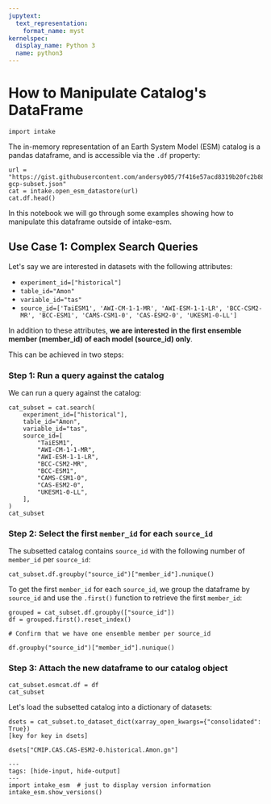 ```yaml
---
jupytext:
  text_representation:
    format_name: myst
kernelspec:
  display_name: Python 3
  name: python3
---
```


# How to Manipulate Catalog's DataFrame

```{code-cell} ipython3
import intake
```

The in-memory representation of an Earth System Model (ESM) catalog is a pandas
dataframe, and is accessible via the `.df` property:

```{code-cell} ipython3
url = "https://gist.githubusercontent.com/andersy005/7f416e57acd8319b20fc2b88d129d2b8/raw/987b4b336d1a8a4f9abec95c23eed3bd7c63c80e/pangeo-gcp-subset.json"
cat = intake.open_esm_datastore(url)
cat.df.head()
```

In this notebook we will go through some examples showing how to manipulate this
dataframe outside of intake-esm.

## Use Case 1: Complex Search Queries

Let's say we are interested in datasets with the following attributes:

- `experiment_id=["historical"]`
- `table_id="Amon"`
- `variable_id="tas"`
- `source_id=['TaiESM1', 'AWI-CM-1-1-MR', 'AWI-ESM-1-1-LR', 'BCC-CSM2-MR', 'BCC-ESM1', 'CAMS-CSM1-0', 'CAS-ESM2-0', 'UKESM1-0-LL']`

In addition to these attributes, **we are interested in the first ensemble
member (member_id) of each model (source_id) only**.

This can be achieved in two steps:

### Step 1: Run a query against the catalog

We can run a query against the catalog:

```{code-cell} ipython3
cat_subset = cat.search(
    experiment_id=["historical"],
    table_id="Amon",
    variable_id="tas",
    source_id=[
        "TaiESM1",
        "AWI-CM-1-1-MR",
        "AWI-ESM-1-1-LR",
        "BCC-CSM2-MR",
        "BCC-ESM1",
        "CAMS-CSM1-0",
        "CAS-ESM2-0",
        "UKESM1-0-LL",
    ],
)
cat_subset
```

### Step 2: Select the first `member_id` for each `source_id`

The subsetted catalog contains `source_id` with the following number of
`member_id` per `source_id`:

```{code-cell} ipython3
cat_subset.df.groupby("source_id")["member_id"].nunique()
```

To get the first `member_id` for each `source_id`, we group the dataframe by
`source_id` and use the `.first()` function to retrieve the first `member_id`:

```{code-cell} ipython3
grouped = cat_subset.df.groupby(["source_id"])
df = grouped.first().reset_index()

# Confirm that we have one ensemble member per source_id

df.groupby("source_id")["member_id"].nunique()
```

### Step 3: Attach the new dataframe to our catalog object

```{code-cell} ipython3
cat_subset.esmcat.df = df
cat_subset
```

Let's load the subsetted catalog into a dictionary of datasets:

```{code-cell} ipython3
dsets = cat_subset.to_dataset_dict(xarray_open_kwargs={"consolidated": True})
[key for key in dsets]
```

```{code-cell} ipython3
dsets["CMIP.CAS.CAS-ESM2-0.historical.Amon.gn"]
```

```{code-cell} ipython3
---
tags: [hide-input, hide-output]
---
import intake_esm  # just to display version information
intake_esm.show_versions()
```
